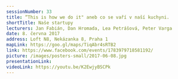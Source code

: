 ```yaml
---
sessionNumber: 33
title: “This is how we do it" aneb co se vaří v naší kuchyni.
shortTitle: Naše startupy
lecturers: Jan Fabián, Dan Hromada, Lea Petrášová, Peter Varga
date: 8. června 2017
address: Loft N8, Nekázanka 8, Praha 1
mapLink: https://goo.gl/maps/TiqAbr4sRTB2
link: https://www.facebook.com/events/1783979718581192/
picture: /images/posters-small/2017-06-08.jpg
presentationLink:
videoLink: https://youtu.be/K2EwjyBSCPk
---
```

